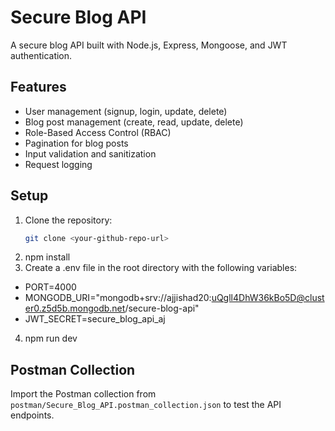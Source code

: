 # Secure Blog API

A secure blog API built with Node.js, Express, Mongoose, and JWT authentication.

## Features
- User management (signup, login, update, delete)
- Blog post management (create, read, update, delete)
- Role-Based Access Control (RBAC)
- Pagination for blog posts
- Input validation and sanitization
- Request logging

## Setup
1. Clone the repository:
   ```bash
   git clone <your-github-repo-url>
2. npm install 
3. Create a .env file in the root directory with the following variables:
 - PORT=4000
 - MONGODB_URI="mongodb+srv://ajjishad20:uQgll4DhW36kBo5D@cluster0.z5d5b.mongodb.net/secure-blog-api"
 - JWT_SECRET=secure_blog_api_aj
4. npm run dev

## Postman Collection
Import the Postman collection from `postman/Secure_Blog_API.postman_collection.json` to test the API endpoints.